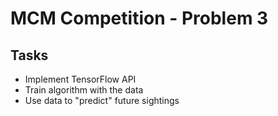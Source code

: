 # MCM Competition - Problem 3

## Tasks
 - Implement TensorFlow API
 - Train algorithm with the data
 - Use data to "predict" future sightings